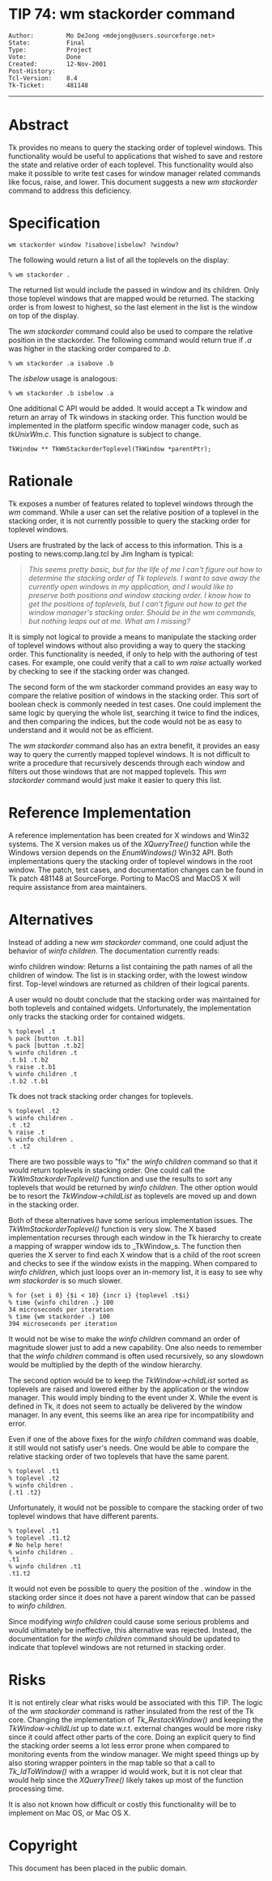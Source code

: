 # TIP 74: wm stackorder command
	Author:         Mo DeJong <mdejong@users.sourceforge.net>
	State:          Final
	Type:           Project
	Vote:           Done
	Created:        12-Nov-2001
	Post-History:   
	Tcl-Version:    8.4
	Tk-Ticket:      481148
-----

# Abstract

Tk provides no means to query the stacking order of toplevel windows.
This functionality would be useful to applications that wished to save
and restore the state and relative order of each toplevel.  This
functionality would also make it possible to write test cases for window
manager related commands like focus, raise, and lower.  This document
suggests a new _wm stackorder_ command to address this deficiency.

# Specification

	wm stackorder window ?isabove|isbelow? ?window?

The following would return a list of all the toplevels
on the display:

	% wm stackorder .

The returned list would include the passed in window and its children.
Only those toplevel windows that are mapped would be returned.  The
stacking order is from lowest to highest, so the last element in the
list is the window on top of the display.

The _wm stackorder_ command could also be used to compare the
relative position in the stackorder.  The following command would
return true if _.a_ was higher in the stacking order compared to
_.b_.

	% wm stackorder .a isabove .b

The _isbelow_ usage is analogous:

	% wm stackorder .b isbelow .a

One additional C API would be added.  It would accept a Tk window and
return an array of Tk windows in stacking order.  This function would
be implemented in the platform specific window manager code, such as
_tkUnixWm.c_.  This function signature is subject to change.

	TkWindow ** TkWmStackorderToplevel(TkWindow *parentPtr);

# Rationale

Tk exposes a number of features related to toplevel windows through
the _wm_ command.  While a user can set the relative position of a
toplevel in the stacking order, it is not currently possible to query
the stacking order for toplevel windows.

Users are frustrated by the lack of access to this information.  This
is a posting to news:comp.lang.tcl by Jim Ingham is typical:

 > _This seems pretty basic, but for the life of me I can't figure
   out how to determine the stacking order of Tk toplevels.  I want to
   save away the currently open windows in my application, and I would
   like to preserve both positions _and_ window stacking order.  I
   know how to get the positions of toplevels, but I can't figure out
   how to get the window manager's stacking order.  Should be in the
   _wm_ commands, but nothing leaps out at me.  What am I missing?_

It is simply not logical to provide a means to manipulate the stacking
order of toplevel windows without also providing a way to query the
stacking order.  This functionality is needed, if only to help with
the authoring of test cases.  For example, one could verify that a
call to _wm raise_ actually worked by checking to see if the
stacking order was changed.

The second form of the wm stackorder command provides an easy way to
compare the relative position of windows in the stacking order.  This
sort of boolean check is commonly needed in test cases.  One could
implement the same logic by querying the whole list, searching it
twice to find the indices, and then comparing the indices, but the
code would not be as easy to understand and it would not be as
efficient.

The _wm stackorder_ command also has an extra benefit, it provides
an easy way to query the currently mapped toplevel windows.  It is not
difficult to write a procedure that recursively descends through each
window and filters out those windows that are not mapped toplevels.
This _wm stackorder_ command would just make it easier to query this
list.

# Reference Implementation

A reference implementation has been created for X windows and Win32
systems. The X version makes us of the _XQueryTree\(\)_ function
while the Windows version depends on the _EnumWindows\(\)_ Win32 API.
Both implementations query the stacking order of toplevel windows
in the root window.  The patch, test cases, and documentation changes
can be found in Tk patch 481148 at SourceForge.  Porting to MacOS
and MacOS X will require assistance from area maintainers.

# Alternatives

Instead of adding a new _wm stackorder_ command, one could
adjust the behavior of _winfo children_. The
documentation currently reads:

 winfo children window:
    Returns a list containing the path names of all the children of
    window.  The list is in stacking order, with the lowest window
    first.  Top-level windows are returned as children of their
    logical parents.

A user would no doubt conclude that the stacking order was maintained
for both toplevels and contained widgets.  Unfortunately, the
implementation only tracks the stacking order for contained
widgets.

	% toplevel .t
	% pack [button .t.b1]
	% pack [button .t.b2]
	% winfo children .t
	.t.b1 .t.b2
	% raise .t.b1
	% winfo children .t
	.t.b2 .t.b1

Tk does not track stacking order changes for toplevels.

	% toplevel .t2
	% winfo children .
	.t .t2
	% raise .t
	% winfo children .
	.t .t2

There are two possible ways to "fix" the _winfo children_ command
so that it would return toplevels in stacking order. One could call
the _TkWmStackorderToplevel\(\)_ function and use the results to
sort any toplevels that would be returned by _winfo children_.
The other option would be to resort the _TkWindow->childList_
as toplevels are moved up and down in the stacking order.

Both of these alternatives have some serious implementation issues.
The _TkWmStackorderToplevel\(\)_ function is very slow. The X based
implementation recurses through each window in the Tk hierarchy to
create a mapping of wrapper window ids to _TkWindow_s. The function
then queries the X server to find each X window that is a child of
the root screen and checks to see if the window exists in the
mapping. When compared to _winfo children_, which just loops
over an in-memory list, it is easy to see why _wm stackorder_
is so much slower.

	% for {set i 0} {$i < 10} {incr i} {toplevel .t$i}
	% time {winfo children .} 100
	34 microseconds per iteration
	% time {wm stackorder .} 100
	394 microseconds per iteration

It would not be wise to make the _winfo children_ command
an order of magnitude slower just to add a new capability.
One also needs to remember that the _winfo children_ command
is often used recursively, so any slowdown would be multiplied
by the depth of the window hierarchy.

The second option would be to keep the _TkWindow->childList_
sorted as toplevels are raised and lowered either by the
application or the window manager. This would imply binding
to the <Circulate> event under X. While the <Circulate> event
is defined in Tk, it does not seem to actually be delivered
by the window manager. In any event, this seems like an area
ripe for incompatibility and error.

Even if one of the above fixes for the _winfo children_ command
was doable, it still would not satisfy user's needs. One would
be able to compare the relative stacking order of two toplevels
that have the same parent.

	% toplevel .t1
	% toplevel .t2
	% winfo children .
	{.t1 .t2}

Unfortunately, it would not be possible to compare the stacking
order of two toplevel windows that have different parents.

	% toplevel .t1
	% toplevel .t1.t2
	# No help here!
	% winfo children .
	.t1
	% winfo children .t1
	.t1.t2

It would not even be possible to query the position of the
. window in the stacking order since it does not have a
parent window that can be passed to _winfo children_.

Since modifying _winfo children_ could cause some
serious problems and would ultimately be ineffective,
this alternative was rejected. Instead, the documentation
for the _winfo children_ command should be updated to
indicate that toplevel windows are not returned in stacking
order.

# Risks

It is not entirely clear what risks would be associated with this TIP.
The logic of the _wm stackorder_ command is rather insulated from
the rest of the Tk core.  Changing the implementation of
_Tk\_RestackWindow\(\)_ and keeping the _TkWindow->childList_ up to
date w.r.t. external changes would be more risky since it could affect
other parts of the core. Doing an explicit query to find the stacking
order seems a lot less error prone when compared to monitoring events
from the window manager. We might speed things up by
also storing wrapper pointers in the map table so that a call to
_Tk\_IdToWindow\(\)_ with a wrapper id would work, but it is not
clear that would help since the _XQueryTree\(\)_ likely takes up
most of the function processing time.

It is also not known how difficult or costly this functionality will
be to implement on Mac OS, or Mac OS X.

# Copyright

This document has been placed in the public domain.

